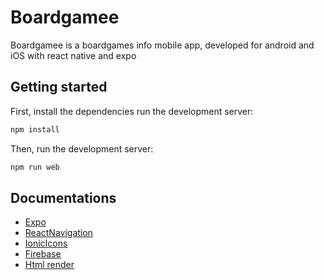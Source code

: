 # Boardgamee

Boardgamee is a boardgames info mobile app, developed for android and iOS with react native and expo

## Getting started

First, install the dependencies run the development server:

```bash
npm install
```

Then, run the development server:

```bash
npm run web
```

## Documentations

- [Expo](https://docs.expo.dev/tutorial/introduction/)
- [ReactNavigation](https://reactnavigation.org/docs/getting-started/)
- [IonicIcons](https://icons.expo.fyi/)
- [Firebase](https://firebase.google.com/docs/auth/web/firebaseui)
- [Html render](https://meliorence.github.io/react-native-render-html/docs/intro)
